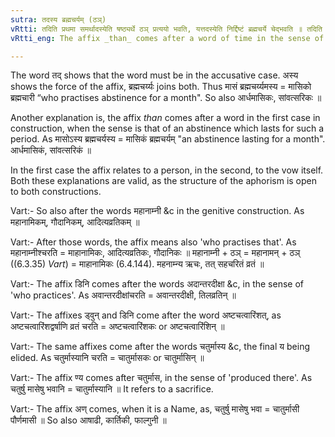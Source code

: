 ```yaml
---
sutra: तदस्य ब्रह्मचर्यम् (ठञ्)
vRtti: तदिति प्रथमा समर्थादस्येति षष्ठ्यर्थे ठञ् प्रत्ययो भवति, यत्तदस्येति निर्द्दिष्टं ब्रह्मचर्ये चेद्भवति ॥ तदिति द्वितीयासमर्थात्कालवाचिनः प्रातिपदिकादस्येति षष्ठ्यर्थे ठञ् प्रत्ययो भवति ब्रह्मचर्य्ये चेद्गम्यते ॥
vRtti_eng: The affix _than_ comes after a word of time in the sense of 'an abstinence that lasts so long' or 'who practises abstinence so long'.

---
```

The word तद् shows that the word must be in the accusative case. अस्य shows the force of the affix, ब्रह्मचर्य्यः joins both. Thus मासं ब्रह्मचर्य्यमस्य = मासिको ब्रह्मचारी “who practises abstinence for a month". So also आर्धमासिकः, सांवत्सरिकः ॥

Another explanation is, the affix _than_ comes after a word in the first case in construction, when the sense is that of an abstinence which lasts for such a period. As मासोऽस्य ब्रह्मचर्यस्य = मासिकं ब्रह्मचर्यम् "an abstinence lasting for a month". आर्धमासिकं, सांवत्सरिकं ॥

In the first case the affix relates to a person, in the second, to the vow itself. Both these explanations are valid, as the structure of the aphorism is open to both constructions.

Vart:- So also after the words महानाम्नी &c in the genitive construction. As महानामिकम्, गौदानिकम्, आदित्यव्रतिकम् ॥

Vart:- After those words, the affix means also 'who practises that'. As महानाम्नीश्चरति = माहानामिकः, आदित्यव्रतिकः, गौदानिकः ॥ महानाम्नी + ठञ् = महानामन् + ठञ् ((6.3.35) _Vart_) = माहानामिकः (6.4.144). महनाम्न्य ऋचः, तत् सहचरितं व्रतं ॥

Vart:- The affix डिनि comes after the words अदान्तरदीक्षा &c, in the sense of 'who practices'. As अवान्तरदीक्षांचरति = अवान्तरदीक्षी, तिलव्रतिन् ॥

Vart:- The affixes ड्वुन् and डिनि come after the word अष्टचत्वारिंशत्, as अष्टचत्वारिंशद्वर्षाणि व्रतं चरति = अष्टचत्वारिंशकः or अष्टचत्वारिंशिन् ॥

Vart:- The same affixes come after the words चतुर्मास्य &c, the final य being elided. As चतुर्मास्यानि चरति = चातुर्मासकः or चातुर्मासिन् ॥

Vart:- The affix ण्य comes after चतुर्मास, in the sense of 'produced there'. As चतुर्षु मासेषु भवानि = चातुर्मास्यानि ॥ It refers to a sacrifice.

Vart:- The affix अण् comes, when it is a Name, as, चतुर्षु मासेषु भवा = चातुर्मासी पौर्णमासी ॥ So also आषाढी, कार्तिकी, फाल्गुनी ॥